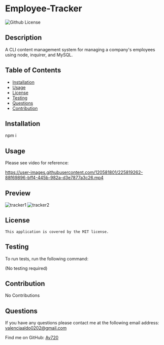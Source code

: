 
  
  # Employee-Tracker


![Github License](https://img.shields.io/badge/license-MIT-red.svg)

## Description 
A CLI content management system for managing a company's employees using node, inquirer, and MySQL.

## Table of Contents 

- [Installation](#installation)
- [Usage](#usage)
- [License](#license)
- [Testing](#testing)
- [Questions](#questions)
- [Contribution](#contribution)

## Installation 
npm i

## Usage 
Please see video for reference: 

https://user-images.githubusercontent.com/120581801/225819262-88f69896-bff4-445b-982a-d3e7877a3c26.mp4

## Preview

![tracker1](https://user-images.githubusercontent.com/120581801/225815709-0b9e14c9-ef47-4c2c-963a-135c72b02fdd.png)
![tracker2](https://user-images.githubusercontent.com/120581801/225815733-f5b1f057-432d-42c3-89ed-1d7fdc277a25.png)

## License
    This application is covered by the MIT license.

## Testing
To run tests, run the following command:

(No testing required)

## Contribution 
No Contributions

## Questions 
If you have any questions please contact me at the following email address: valenciaaldo0202@gmail.com

Find me on GitHub: [Av720](Https://github.com/Av720)


